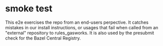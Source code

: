 # smoke test

This e2e exercises the repo from an end-users perpective.
It catches mistakes in our install instructions, or usages that fail when called from an "external" repository to rules_gasworks.
It is also used by the presubmit check for the Bazel Central Registry.
